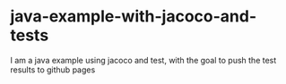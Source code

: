 # java-example-with-jacoco-and-tests
I am a java example using jacoco and test, with the goal to push the test results to github pages
